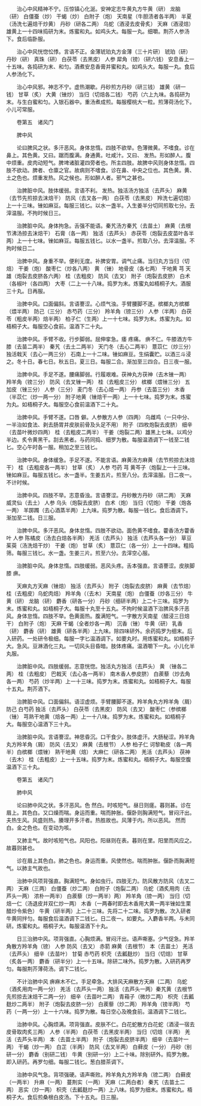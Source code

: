 <!-- { "loadSidebar": true } -->
　　治心中风精神不宁。压惊镇心化涎。安神定志牛黄丸方牛黄（研） 龙脑（研） 白僵蚕（炒） 干蝎（炒） 白附子（炮） 天南星（牛胆渍者各半两） 半夏（汤洗七遍焙干炒黄） 丹砂（研各二两） 乌蛇（酒浸去皮骨炙） 天麻（酒浸焙） 雄黄上一十四味捣研为末。炼蜜和丸。如鸡头大。每服一丸。细嚼。荆芥人参汤下。食后临卧服。

　　治心中风恍惚忪悸。言语不正。金薄琥珀丸方金薄（三十片研） 琥珀（研） 丹砂（研） 真珠（研） 白茯苓（去黑皮） 人参 犀角（镑）（研六钱） 安息香上一十五味。各捣研为末、和匀。酒煮安息香膏并蜜和丸。如鸡头大。每服一丸。食后人参汤化下。

　　治心中风邪。神志不宁。虚热潮歇。丹砂煎方丹砂（研三钱） 雄黄（研一钱） 甘草（炙） 大黄（锉炒） 当归（切焙各二钱） 芍药（六上九味。各捣研为末。与生白蜜和匀。入银石器中。重汤煮成煎。每服樱桃大一粒。煎薄荷汤化下。小儿可常服。

　　卷第五　诸风门

　　脾中风

　　论曰脾风之状。多汗恶风。身体怠惰。四肢不欲举。色薄微黄。不嗜食。诊在鼻上。其色黄。又曰。踞而腹满。身通黄。吐咸汁。又曰、 发热。形如醉人。腹中烦重。皮肉动短气。脾埤诸脏灌四旁者也。所主四肢。故脾中风则身体怠惰。四肢不欲动。脾者、仓廪之官。故病则不嗜食。诊在鼻、中央之位也。其色黄。黄、土之色也。烦重发热。风之候也。形如醉人者。邪气之甚也。

　　治脾脏中风。肢体缓弱。言语不利。 发热。独活汤方独活（去芦头） 麻黄（去节先煎掠去沫焙干） 防风（去叉各一两） 白茯苓（去黑皮） 羚洗七遍切焙）上一十三味。锉如麻豆。每服三钱匕。以水一盏半。入生姜半分切同煎取七分。去滓温服。不拘时候日三。

　　治脾脏中风。身体拘急。舌强不能语。秦艽汤方秦艽（去苗土） 麻黄（去根节沸汤掠去沫焙干） 石膏（各一两） 独活（去芦头） 赤茯苓（炮裂去皮苗叶各半两）上一十七味。锉如麻豆。每服五钱匕。以水一盏半。煎取八分。去滓温服。不拘时候日二。

　　治脾中风。身重不举。便利无度。补脾安胃。调气止痛。当归丸方当归（切焙） 干姜（炮） 酸枣仁（炒各八两） 黄 （锉） 地骨皮（各七两） 干地黄 芎 天雄（炮裂去皮脐各六两） 桂（去粗皮） 防风（去叉） 附子（炮裂去皮脐） 白术（各椒叶（各四两） 大枣（二上一十八味。捣罗为末。炼蜜丸如梧桐子大。酒服三十丸。日再服。

　　治脾中风。口面偏斜。言语謇涩。心烦气浊。手臂腰脚不遂。槟榔丸方槟榔（煨半两） 防己（三分） 赤芍药（三分） 羚羊角（镑三分） 人参（半两） 白茯苓（粗皮半两）焙半两） 柏子仁（生两）上一十七味。捣罗为末。炼蜜为丸。如梧桐子大。每服空心食前。温酒下二十丸。

　　治脾中风。手臂不收。行步脚弱。屈伸挛急。痿 疼痛。 痹不仁。牛膝酒方牛膝（去苗二两半） 秦艽（去土二两半） 天门冬（去心二两半） 薏苡仁（炒三分）独活戟天（去心一两三分） 石南上一十二味。锉如麻豆。生绢囊贮。以酒三斗浸之。冬十日。春七日。秋五日。夏三日。每服二合。渐加至三四合。日三夜一服。

　　治脾中风。手足不遂。腰痛脚弱。行履艰难。茯神丸方茯神（去木锉一两） 羚羊角（镑三分） 防风（去叉锉一两） 桂（去粗皮三分） 槟榔（煨锉三分） 五加皮（锉三分） 人参（三分） 麦门冬（去心焙一两） 丹参（去苗三分） 木香（半苡仁（炒一两一分） 附子地黄（锉焙干一两）上一十七味。捣罗为末。炼蜜为丸。如梧桐子大。每服空心食前温酒下二十丸。

　　治脾中风。手臂不遂。口唇 僻。人参散方人参（四两） 乌雌鸡（一只中分、一半治如食法、剥去肠胃并皮肤前骨及头足不用） 附子（四枚炮裂去皮脐） 细辛（去苗叶微炒四两） 桂（去粗皮二两半） 干姜（炮裂二两）雄黑上七味。以鸡分半边。炙令黄黑干。刮去黑者。与药同捣、细罗为散。每服温酒调下一钱至二钱匕。空心午时各一服。稍加之至三钱匕。

　　治脾中风。身体缓急。手足不遂。不能言语。麻黄汤方麻黄（去节煎掠去沫焙干） 桂（去粗皮各一两半） 甘草（炙） 人参 芍药 芎 黄芩子（炮裂上一十三味。锉如麻豆。每服五钱匕。水一盏半。生姜五片。煎至八分。去滓温服。日二夜一。不计时候。

　　治脾中风。四肢不举。志意昏浊。言语謇涩。丹砂散方丹砂（研二两） 天麻 威灵仙（去土） 人参 乌头（炮裂去皮脐） 白术（炮） 当归（切炮） 干姜（炮各一两） 羊踯躅（去心酒蒸半两）上九味。捣罗为散。每服一钱匕。食后酒调下。渐加至二钱。日三服。

　　治脾中风。多汗恶风。身体怠惰。四肢不欲动。面色黄不嗜食。藿香汤方藿香叶 人参 陈橘皮（汤去白焙各半两） 羌活（去芦头） 独活（去芦头各一分） 草豆茱萸（汤洗焙干炒） 干姜（炮） 甘草（炙） 薏苡仁（各一分）上一十四味。粗捣筛。每服三钱匕。水一盏。生姜三片。煎至六分。去滓空心服。

　　治脾脏中风。身体怠惰。四肢缓弱。恶风头疼。舌本强直。言语謇涩。皮肤脚膝 痹。

　　天麻丸方天麻（锉焙） 独活（去芦头） 附子（炮裂去皮脐） 麻黄（去节焙） 桂（去粗皮）乌蛇肉焙） 羚羊角（（去木） 天南星（炮） 白僵蚕（炒各三分） 牛黄（研） 龙脑（研） 麝香（研各一分） 丹砂（细研半两）上二十三味。捣罗为末。炼蜜和丸。如梧桐子大。每服十丸至十五丸。不拘时候温酒下治脾风多汗恶风。身体怠惰。四肢不举。色黄面热。腹满短气。一字散方天南星（醋浸三日焙干） 白附子（炮） 天麻 干蝎（全者炒各一两） 沉香（锉） 牛黄（研） 乳香（研） 麝香（研） 雄黄（研各半两）上九味。除四味研外。余药捣罗为细末。后入研药。一处研令极细。每服一字匕温酒调下。如要丸时。用炼蜜和丸。如梧桐子大。急风。豆淋酒化三丸。一切风头目昏暗。肢体疼痛。温酒嚼下一丸。小儿化半丸服。

　　治脾脏中风。四肢缓弱。志意恍惚。独活丸方独活（去芦头） 黄 （锉各二两） 桂（去粗皮） 巴戟天（去心各一两半） 南木香人参皮脐） 白蒺藜（炒去角各一两） 芍药（炒半两）上一十三味。捣罗为末。炼蜜和丸。如梧桐子大。每服十五丸。荆芥酒下。

　　治脾脏中风。口面偏斜。语涩虚烦。手臂腰脚不遂。羚羊角丸方羚羊角（屑） 防己 白芍药 独活（去芦头） 白茯苓（去黑皮） 防风（去叉） 酸枣仁（参槟榔（锉） 芎熟干地黄（焙各一两）上一十八味。捣罗为末。炼蜜和丸。如梧桐子大。每服空心温酒下三十丸。

　　治脾脏中风。言语謇涩。神思昏沉。口干食少。肢体虚汗。大肠秘涩。羚羊角丸方羚羊角（屑） 防风（去叉） 麻黄（去根节） 人参 柏子仁 诃黎勒皮（各一两半）白槟榔（煨锉） 熟干地黄（焙） 大麻仁（研各二两） 羌活（去芦头） 茯神（去木） 桂（去粗皮）上一十五味。捣罗为末。炼蜜和丸。梧桐子大。每服空腹温酒下三十丸。

　　卷第五　诸风门

　　肺中风

　　论曰肺中风之状。多汗恶风。色 然白。时咳短气。昼日则瘥。暮则甚。诊在眉上。其色白。又口燥而喘。身运而重。喘而肿胀。偃卧则胸满短气。冒闷汗出。夫热生风。风盛则热。腠理开多汗者。热胜故也。风薄于内。所以恶风。 然而白。金之色也。在变动为咳。

　　又肺主气。故时咳短气也。风阳也。阳昼则在表。暮则在里。阳里而风应之。故暮则甚也。

　　诊在眉上其色白。肺之色也。身运而重。风使然也。喘而肿胀。偃卧而胸满短气。以肺主气故也。

　　治肺中风项背强直。胸满短气。身如虫行。四肢无力。防风散方防风（去叉二两） 天麻（三两） 白僵蚕（炒二两） 白附子（炮裂二两） 乌蛇（酒炙用肉（去芦头一两） 浓朴一两半） 白蒺藜（炒一两半）两） 羚羊角（镑一两） 当归（切焙一仁（汤退皮并双仁炒一两） 木香（一两春时即去木香用大黄一两半锉如生栗醋炒令紫色） 牛黄（研半两）上二十三味。先将二十二味。捣罗为散。次入研者牛黄同拌匀。每服食后温酒调下二钱匕。日二夜一。如要丸。入麝香半两。与未同研。炼蜜和丸。梧桐子大。每服温酒下十丸。

　　日三治肺中风。项背强直。心胸烦满。冒闷汗出。语声嘶塞。少气促急。羚羊角散方羚羊角（镑） 人参 防风（去叉） 赤箭 麻黄（去根节） 本（去苗土） 羌活（去芦头） 细辛（去苗叶） 甘菊 赤芍药 枳壳（去瓤麸炒） 当归（切焙） 甘草（炙各一两） 麝香（研半分）上一十五味。除研二味外。捣罗为散。入研药再罗匀。每服荆芥薄荷汤。调下二钱匕。

　　不计治肺中风 痹麻木不仁。手足牵急。大排风天麻散方天麻（二两） 乌蛇（酒炙用肉一两一分） 羌活（去芦头一两） 独活（去芦头一两）秦艽黄（去根节先煎掠去沫焙干二两一分） 细辛（去苗叶二两） 青葙子（微炒二两） 枳壳（去瓤麸炒二两半） 附子（炮裂去皮脐一分） 白蒺藜（炒二两） 羚羊角（镑半两） 芍药（一两一分）上一十六味。捣罗为散。每日空心及晚食前。温酒调下二钱匕。

　　治肺中风。心胸烦满。项背强直。皮肤不仁。白花蛇散方白花蛇（酒浸一宿去皮骨取肉炙三两） 人参（半两） 白茯苓（去黑皮半两） 当归（切焙（半两） 羌活（去芦头半两） 本（去苗土半两） 附子（炮裂去皮脐半两） 细辛（去苗叶一两） 干蝎（炒一两） 白芷（半两） 防风（去叉半两） 白藓皮（一分） 丹砂（别研一分） 麝香（别研二钱） 牛黄（别研一分）上二十味。除别研外。捣罗为散。即入研药。再罗匀细。每服二钱匕。葱白腊茶调下。

　　治肺中风气急。背项强硬。语声嘶败。羚羊角丸方羚羊角（镑二两） 白藓皮（一两半） 升麻（一两） 蔓荆实（一两） 天麻（二两白者） 秦艽（去苗土二两） 恶实（炒一两） 枳壳（去瓤麸炒一两）上八味。捣罗为细末。炼蜜和丸。梧桐子大。食后煎桑根白皮汤。下十五丸。日三服。


